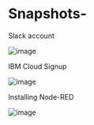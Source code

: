 # Snapshots-

Slack account

![image](https://user-images.githubusercontent.com/51874510/82298790-43544700-99d2-11ea-9a5a-4de91b58ab9a.png)

IBM Cloud Signup

![image](https://user-images.githubusercontent.com/51874510/82297338-23bc1f00-99d0-11ea-9c9e-3792a8aeced7.png)

Installing Node-RED

![image](https://user-images.githubusercontent.com/51874510/82298485-d17bfd80-99d1-11ea-966c-efcf36222061.png)
